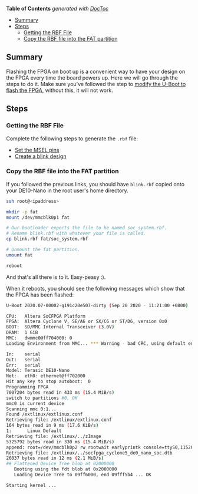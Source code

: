 <!-- START doctoc generated TOC please keep comment here to allow auto update -->
<!-- DON'T EDIT THIS SECTION, INSTEAD RE-RUN doctoc TO UPDATE -->
**Table of Contents**  *generated with [DocToc](https://github.com/thlorenz/doctoc)*

- [Summary](#summary)
- [Steps](#steps)
  - [Getting the RBF File](#getting-the-rbf-file)
  - [Copy the RBF file into the FAT partition](#copy-the-rbf-file-into-the-fat-partition)

<!-- END doctoc generated TOC please keep comment here to allow auto update -->

## Summary
Flashing the FPGA on boot up is a convenient way to have your design on the FPGA every time the board powers up. Here we will go through the steps to do it. Make sure you've followed the step to [modify the U-Boot to flash the FPGA](https://github.com/zangman/de10-nano/wiki/Building-the-Universal-Bootloader-(U-Boot)#part-1---customizing-the-bootloader-for-the-de10-nano), without this, it will not work.

## Steps
### Getting the RBF File

Complete the following steps to generate the `.rbf` file:

* [Set the MSEL pins](https://github.com/zangman/de10-nano/wiki/Flash-FPGA-from-HPS-(running-Linux)#set-the-msel-pins)
* [Create a blink design](https://github.com/zangman/de10-nano/wiki/Flash-FPGA-from-HPS-(running-Linux)#create-a-blink-design)

### Copy the RBF file into the FAT partition

If you followed the previous links, you should have `blink.rbf` copied onto your DE10-Nano in the root user's home directory.

```bash
ssh root@<ipaddress>

mkdir -p fat
mount /dev/mmcblk0p1 fat

# Our bootloader expects the file to be named soc_system.rbf.
# Rename blink.rbf with whatever your file is called.
cp blink.rbf fat/soc_system.rbf

# Unmount the fat partition.
umount fat

reboot
```

And that's all there is to it. Easy-peasy :).

When it reboots, you should see the following messages which show that the FPGA has been flashed:

```bash
U-Boot 2020.07-00002-g191c20e507-dirty (Sep 20 2020 - 11:21:00 +0800)

CPU:   Altera SoCFPGA Platform
FPGA:  Altera Cyclone V, SE/A6 or SX/C6 or ST/D6, version 0x0
BOOT:  SD/MMC Internal Transceiver (3.0V)
DRAM:  1 GiB
MMC:   dwmmc0@ff704000: 0
Loading Environment from MMC... *** Warning - bad CRC, using default environment

In:    serial
Out:   serial
Err:   serial
Model: Terasic DE10-Nano
Net:   eth0: ethernet@ff702000
Hit any key to stop autoboot:  0
Programming FPGA
7007204 bytes read in 433 ms (15.4 MiB/s)
switch to partitions #0, OK
mmc0 is current device
Scanning mmc 0:1...
Found /extlinux/extlinux.conf
Retrieving file: /extlinux/extlinux.conf
164 bytes read in 9 ms (17.6 KiB/s)
1:      Linux Default
Retrieving file: /extlinux/../zImage
5325792 bytes read in 330 ms (15.4 MiB/s)
append: root=/dev/mmcblk0p2 rw rootwait earlyprintk console=ttyS0,115200n8
Retrieving file: /extlinux/../socfpga_cyclone5_de0_nano_soc.dtb
26037 bytes read in 12 ms (2.1 MiB/s)
## Flattened Device Tree blob at 02000000
   Booting using the fdt blob at 0x2000000
   Loading Device Tree to 09ff6000, end 09fff5b4 ... OK

Starting kernel ...
```

